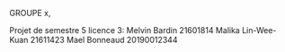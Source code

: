GROUPE x,

Projet de semestre 5 licence 3:
Melvin Bardin 21601814
Malika Lin-Wee-Kuan 21611423
Mael Bonneaud 20190012344





